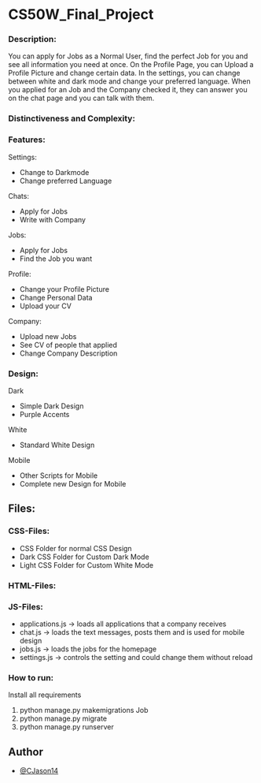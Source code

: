 # CS50W_Final_Project

### Description:

You can apply for Jobs as a Normal User, find the perfect Job for you and see all information you need at once.
On the Profile Page, you can Upload a Profile Picture and change certain data. In the settings, you can change between white and dark mode and change your preferred language. When you applied for an Job and the Company checked it, they can answer you on the chat page and you can talk with them.

### Distinctiveness and Complexity:

### Features:

Settings:
  - Change to Darkmode
  - Change preferred Language

Chats:
  - Apply for Jobs
  - Write with Company

Jobs:
  - Apply for Jobs
  - Find the Job you want

Profile:
  - Change your Profile Picture
  - Change Personal Data
  - Upload your CV

Company:
  - Upload new Jobs
  - See CV of people that applied
  - Change Company Description

### Design:

Dark
  - Simple Dark Design
  - Purple Accents

White
  - Standard White Design

Mobile
  - Other Scripts for Mobile
  - Complete new Design for Mobile

## Files:

### CSS-Files:
  - CSS Folder for normal CSS Design
  - Dark CSS Folder for Custom Dark Mode
  - Light CSS Folder for Custom White Mode

### HTML-Files:

### JS-Files:
  - applications.js -> loads all applications that a company receives
  - chat.js -> loads the text messages, posts them and is used for mobile design
  - jobs.js -> loads the jobs for the homepage
  - settings.js -> controls the setting and could change them without reload

### How to run:
  Install all requirements
  1. python manage.py makemigrations Job
  2. python manage.py migrate
  3. python manage.py runserver


## Author
- [@CJason14](https://github.com/CJason14)
